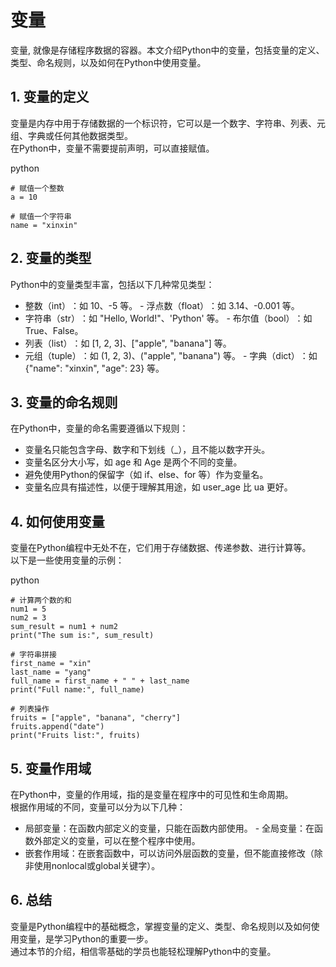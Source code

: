 # 变量

变量, 就像是存储程序数据的容器。本文介绍Python中的变量，包括变量的定义、类型、命名规则，以及如何在Python中使用变量。

## 1. 变量的定义
变量是内存中用于存储数据的一个标识符，它可以是一个数字、字符串、列表、元组、字典或任何其他数据类型。  
在Python中，变量不需要提前声明，可以直接赋值。

python
```
# 赋值一个整数  
a = 10  

# 赋值一个字符串  
name = "xinxin"
```

## 2. 变量的类型
Python中的变量类型丰富，包括以下几种常见类型：
- ‌整数（int）‌：如 10、-5 等。
‌- ‌浮点数（float）‌：如 3.14、-0.001 等。
- ‌‌字符串（str）‌：如 "Hello, World!"、'Python' 等。
‌- ‌布尔值（bool）‌：如 True、False。
- ‌‌列表（list）‌：如 [1, 2, 3]、["apple", "banana"] 等。
- ‌‌元组（tuple）‌：如 (1, 2, 3)、("apple", "banana") 等。
‌- ‌字典（dict）‌：如 {"name": "xinxin", "age": 23} 等。

## 3. 变量的命名规则
在Python中，变量的命名需要遵循以下规则：
- 变量名只能包含字母、数字和下划线（_），且不能以数字开头。
- 变量名区分大小写，如 age 和 Age 是两个不同的变量。
- 避免使用Python的保留字（如 if、else、for 等）作为变量名。
- 变量名应具有描述性，以便于理解其用途，如 user_age 比 ua 更好。


## 4. 如何使用变量
变量在Python编程中无处不在，它们用于存储数据、传递参数、进行计算等。  
以下是一些使用变量的示例：

python
```
# 计算两个数的和
num1 = 5
num2 = 3
sum_result = num1 + num2
print("The sum is:", sum_result)

# 字符串拼接
first_name = "xin"
last_name = "yang"
full_name = first_name + " " + last_name
print("Full name:", full_name)

# 列表操作
fruits = ["apple", "banana", "cherry"]
fruits.append("date")
print("Fruits list:", fruits)
```

## 5. 变量作用域
在Python中，变量的作用域，指的是变量在程序中的可见性和生命周期。  
根据作用域的不同，变量可以分为以下几种：
- ‌局部变量‌：在函数内部定义的变量，只能在函数内部使用。
‌- 全局变量‌：在函数外部定义的变量，可以在整个程序中使用。
- ‌嵌套作用域‌：在嵌套函数中，可以访问外层函数的变量，但不能直接修改（除非使用nonlocal或global关键字）。

## 6. 总结
变量是Python编程中的基础概念，掌握变量的定义、类型、命名规则以及如何使用变量，是学习Python的重要一步。  
通过本节的介绍，相信零基础的学员也能轻松理解Python中的变量。